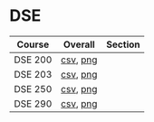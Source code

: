 # DSE

| Course | Overall | Section |
| ------ | ------- | ------- |
| DSE 200 | [csv](https://github.com/UCSD-Historical-Enrollment-Data/2023Fall/blob/main/overall/DSE%20200.csv), [png](https://raw.githubusercontent.com/UCSD-Historical-Enrollment-Data/2023Fall/main/plot_overall/DSE%20200.png) |  |
| DSE 203 | [csv](https://github.com/UCSD-Historical-Enrollment-Data/2023Fall/blob/main/overall/DSE%20203.csv), [png](https://raw.githubusercontent.com/UCSD-Historical-Enrollment-Data/2023Fall/main/plot_overall/DSE%20203.png) |  |
| DSE 250 | [csv](https://github.com/UCSD-Historical-Enrollment-Data/2023Fall/blob/main/overall/DSE%20250.csv), [png](https://raw.githubusercontent.com/UCSD-Historical-Enrollment-Data/2023Fall/main/plot_overall/DSE%20250.png) |  |
| DSE 290 | [csv](https://github.com/UCSD-Historical-Enrollment-Data/2023Fall/blob/main/overall/DSE%20290.csv), [png](https://raw.githubusercontent.com/UCSD-Historical-Enrollment-Data/2023Fall/main/plot_overall/DSE%20290.png) |  |
